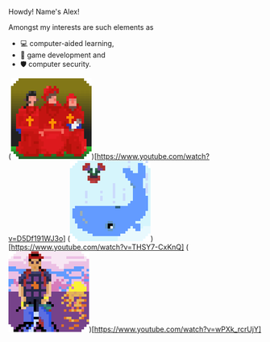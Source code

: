
Howdy! Name's Alex!

Amongst my interests are such elements as 

 - 💻 computer-aided learning,
 - 🎲 game development and
 - 🛡️ computer security.

(![NobodyExpects](./data/spanish-inq_v00.gif 'Spanish Inq.'))[https://www.youtube.com/watch?v=D5Df191WJ3o]
(![FourtyTwo](./data/whale+petunia_v00.gif 'Whale and Petunia'))[https://www.youtube.com/watch?v=THSY7-CxKnQ]
(![Kintaro](./data/kintaro_v00.gif 'Kintaro Oe'))[https://www.youtube.com/watch?v=wPXk_rcrUjY]
